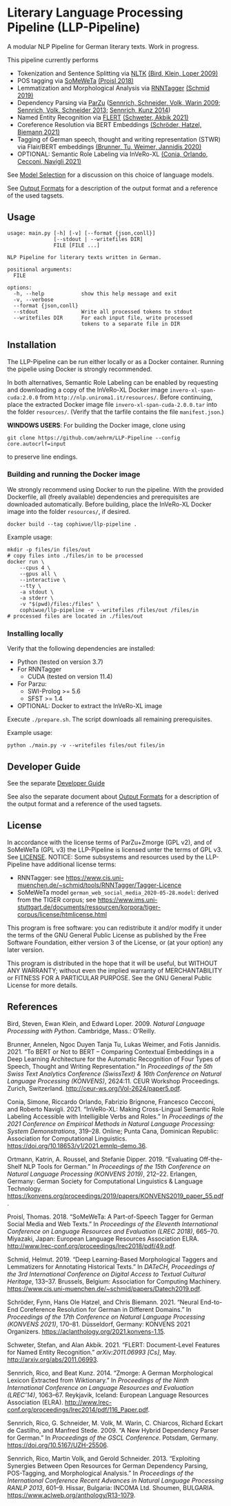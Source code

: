 # Literary Language Processing Pipeline (LLP-Pipeline)

A modular NLP Pipeline for German literary texts. Work in progress.

This pipeline currently performs
* Tokenization and Sentence Splitting via [NLTK](https://www.nltk.org/_modules/nltk/tokenize/punkt.html) [(Bird, Klein, Loper 2009)](#ref-bird_natural_2009)
* POS tagging via [SoMeWeTa](https://github.com/tsproisl/SoMeWeTa) [(Proisl 2018)](#ref-proisl_someweta_2018)
* Lemmatization and Morphological Analysis via [RNNTagger](https://www.cis.uni-muenchen.de/~schmid/tools/RNNTagger/) [(Schmid 2019)](#ref-schmid_deep_2019)
* Dependency Parsing via [ParZu](https://github.com/rsennrich/ParZu) ([Sennrich, Schneider, Volk, Warin 2009](#ref-sennrich_new_2009); [Sennrich, Volk, Schneider 2013](#ref-sennrich_exploiting_2013); [Sennrich, Kunz 2014](#ref-sennrich_zmorge_2014))
* Named Entity Recognition via [FLERT](https://github.com/flairNLP/flair) [(Schweter, Akbik 2021)](#ref-schweter_flert_2021)
* Coreference Resolution via BERT Embeddings [(Schröder, Hatzel, Biemann 2021)](#ref-schroder_neural_2021)
* Tagging of German speech, thought and writing representation (STWR) via Flair/BERT embeddings [(Brunner, Tu, Weimer, Jannidis 2020)](#ref-brunner_bert_2021)
* OPTIONAL: Semantic Role Labeling via InVeRo-XL [(Conia, Orlando, Cecconi, Navigli 2021)](#ref-conia_invero-xl-2021)

See [Model Selection](./doc/MODEL_SELECTION.md) for a discussion on this choice of language models.

See [Output Formats](./doc/OUTPUT_FORMATS.md) for a description of the output format and a reference of the used tagsets.

## Usage

```text
usage: main.py [-h] [-v] [--format {json,conll}]
               [--stdout | --writefiles DIR]
               FILE [FILE ...]

NLP Pipeline for literary texts written in German.

positional arguments:
  FILE

options:
  -h, --help            show this help message and exit
  -v, --verbose
  --format {json,conll}
  --stdout              Write all processed tokens to stdout
  --writefiles DIR      For each input file, write processed
                        tokens to a separate file in DIR
```

## Installation

The LLP-Pipeline can be run either locally or as a Docker container. Running
the pipelie using Docker is strongly recommended.

In both alternatives, Semantic Role Labeling can be enabled by requesting and
downloading a copy of the InVeRo-XL Docker image `invero-xl-span-cuda:2.0.0`
from `http://nlp.uniroma1.it/resources/`. Before continuing, place the extracted Docker image file
`invero-xl-span-cuda-2.0.0.tar` into the folder `resources/`. (Verify that the
tarfile contains the file `manifest.json`.)

**WINDOWS USERS**: For building the Docker image, clone using
```shell
git clone https://github.com/aehrm/LLP-Pipeline --config core.autocrlf=input
```
to preserve line endings.

### Building and running the Docker image

We strongly recommend using Docker to run the pipeline. With the provided
Dockerfile, all (freely available) dependencies and prerequisites are downloaded
automatically. Before building, place the InVeRo-XL Docker image into the folder `resources/`, if desired.

```shell
docker build --tag cophiwue/llp-pipeline .
```

Example usage:

```shell
mkdir -p files/in files/out
# copy files into ./files/in to be processed
docker run \
    --cpus 4 \
    --gpus all \
    --interactive \
    --tty \
    -a stdout \
    -a stderr \
    -v "$(pwd)/files:/files" \
    cophiwue/llp-pipeline -v --writefiles /files/out /files/in
# processed files are located in ./files/out
```

### Installing locally

Verify that the following dependencies are installed:

* Python (tested on version 3.7)
* For RNNTagger
  * CUDA (tested on version 11.4)
* For Parzu:
  * SWI-Prolog >= 5.6
  * SFST >= 1.4
* OPTIONAL: Docker to extract the InVeRo-XL image

Execute `./prepare.sh`. The script downloads all remaining prerequisites.

Example usage:

```shell
python ./main.py -v --writefiles files/out files/in
```


## Developer Guide

See the separate [Developer Guide](./doc/DEVELOPING.md)

See also the separate document about [Output Formats](./doc/OUTPUT_FORMATS.md) for a description of the output format and a reference of the used tagsets.

## License

In accordance with the license terms of ParZu+Zmorge (GPL v2), and of SoMeWeTa
(GPL v3) the LLP-Pipeline is licensed unter the terms of GPL v3. See
[LICENSE](LICENSE.md). NOTICE: Some subsystems and resources used by the
LLP-Pipeline have additional license terms:

* RNNTagger: see
  <https://www.cis.uni-muenchen.de/~schmid/tools/RNNTagger/Tagger-Licence>
* SoMeWeTa model `german_web_social_media_2020-05-28.model`: derived from the
  TIGER corpus; see
<https://www.ims.uni-stuttgart.de/documents/ressourcen/korpora/tiger-corpus/license/htmlicense.html>

This program is free software: you can redistribute it and/or modify
it under the terms of the GNU General Public License as published by
the Free Software Foundation, either version 3 of the License, or
(at your option) any later version.

This program is distributed in the hope that it will be useful,
but WITHOUT ANY WARRANTY; without even the implied warranty of
MERCHANTABILITY or FITNESS FOR A PARTICULAR PURPOSE.  See the
GNU General Public License for more details.

## References

<div id="ref-bird_natural_2009" class="csl-entry" role="doc-biblioentry">

Bird, Steven, Ewan Klein, and Edward Loper. 2009. <em>Natural Language Processing with Python</em>. Cambridge, Mass.: O’Reilly.

</div>

<div id="ref-brunner_bert_2021" class="csl-entry" role="doc-biblioentry">

Brunner, Annelen, Ngoc Duyen Tanja Tu, Lukas Weimer, and Fotis Jannidis. 2021. <span>“To <span>BERT</span> or Not to <span>BERT</span> – Comparing Contextual Embeddings in a Deep Learning Architecture for the Automatic Recognition of Four Types of Speech, Thought and Writing Representation.”</span> In <em>Proceedings of the 5th Swiss Text Analytics Conference (<span>SwissText</span>) &amp; 16th Conference on Natural Language Processing (<span>KONVENS</span>)</em>, 2624:11. <span>CEUR</span> Workshop Proceedings. Zurich, Switzerland. <a href="http://ceur-ws.org/Vol-2624/paper5.pdf">http://ceur-ws.org/Vol-2624/paper5.pdf</a>.

</div>

<div id="ref-conia_invero-xl_2021" class="csl-entry" role="doc-biblioentry">

Conia, Simone, Riccardo Orlando, Fabrizio Brignone, Francesco Cecconi, and Roberto Navigli. 2021. <span>“<span>InVeRo</span>-<span>XL</span>: Making Cross-Lingual Semantic Role Labeling Accessible with Intelligible Verbs and Roles.”</span> In <em>Proceedings of the 2021 Conference on Empirical Methods in Natural Language Processing: System Demonstrations</em>, 319–28. Online; Punta Cana, Dominican Republic: Association for Computational Linguistics. <a href="https://doi.org/10.18653/v1/2021.emnlp-demo.36">https://doi.org/10.18653/v1/2021.emnlp-demo.36</a>.

</div>

<div id="ref-ortmann_evaluating_2019" class="csl-entry" role="doc-biblioentry">

Ortmann, Katrin, A. Roussel, and Stefanie Dipper. 2019. <span>“Evaluating Off-the-Shelf <span>NLP</span> Tools for German.”</span> In <em>Proceedings of the 15th Conference on Natural Language Processing (<span>KONVENS</span> 2019)</em>, 212–22. Erlangen, Germany: German Society for Computational Linguistics &amp; Language Technology. <a href="https://konvens.org/proceedings/2019/papers/KONVENS2019_paper_55.pdf">https://konvens.org/proceedings/2019/papers/KONVENS2019_paper_55.pdf</a>.

</div>

<div id="ref-proisl_someweta_2018" class="csl-entry" role="doc-biblioentry">

Proisl, Thomas. 2018. <span>“<span>SoMeWeTa</span>: A Part-of-Speech Tagger for German Social Media and Web Texts.”</span> In <em>Proceedings of the Eleventh International Conference on Language Resources and Evaluation (<span>LREC</span> 2018)</em>, 665–70. Miyazaki, Japan: European Language Resources Association <span>ELRA</span>. <a href="http://www.lrec-conf.org/proceedings/lrec2018/pdf/49.pdf">http://www.lrec-conf.org/proceedings/lrec2018/pdf/49.pdf</a>.

</div>

<div id="ref-schmid_deep_2019" class="csl-entry" role="doc-biblioentry">

Schmid, Helmut. 2019. <span>“Deep Learning-Based Morphological Taggers and Lemmatizers for Annotating Historical Texts.”</span> In <em><span>DATeCH</span>, Proceedings of the 3rd International Conference on Digital Access to Textual Cultural Heritage</em>, 133–37. Brussels, Belgium: Association for Computing Machinery. <a href="https://www.cis.uni-muenchen.de/~schmid/papers/Datech2019.pdf">https://www.cis.uni-muenchen.de/~schmid/papers/Datech2019.pdf</a>.

</div>

<div id="ref-schroder_neural_2021" class="csl-entry" role="doc-biblioentry">

Schröder, Fynn, Hans Ole Hatzel, and Chris Biemann. 2021. <span>“Neural End-to-End Coreference Resolution for German in Different Domains.”</span> In <em>Proceedings of the 17th Conference on Natural Language Processing (<span>KONVENS</span> 2021)</em>, 170–81. Düsseldorf, Germany: <span>KONVENS</span> 2021 Organizers. <a href="https://aclanthology.org/2021.konvens-1.15">https://aclanthology.org/2021.konvens-1.15</a>.

</div>

<div id="ref-schweter_flert_2021" class="csl-entry" role="doc-biblioentry">

Schweter, Stefan, and Alan Akbik. 2021. <span>“<span>FLERT</span>: Document-Level Features for Named Entity Recognition.”</span> <em><span>arXiv</span>:2011.06993 [Cs]</em>, May. <a href="http://arxiv.org/abs/2011.06993">http://arxiv.org/abs/2011.06993</a>.

</div>

<div id="ref-sennrich_zmorge_2014" class="csl-entry" role="doc-biblioentry">

Sennrich, Rico, and Beat Kunz. 2014. <span>“Zmorge: A German Morphological Lexicon Extracted from Wiktionary.”</span> In <em>Proceedings of the Ninth International Conference on Language Resources and Evaluation (<span>LREC</span>’14)</em>, 1063–67. Reykjavik, Iceland: European Language Resources Association (<span>ELRA</span>). <a href="http://www.lrec-conf.org/proceedings/lrec2014/pdf/116_Paper.pdf">http://www.lrec-conf.org/proceedings/lrec2014/pdf/116_Paper.pdf</a>.

</div>

<div id="ref-sennrich_new_2009" class="csl-entry" role="doc-biblioentry">

Sennrich, Rico, G. Schneider, M. Volk, M. Warin, C. Chiarcos, Richard Eckart de Castilho, and Manfred Stede. 2009. <span>“A New Hybrid Dependency Parser for German.”</span> In <em>Proceedings of the <span>GSCL</span> Conference</em>. Potsdam, Germany. <a href="https://doi.org/10.5167/UZH-25506">https://doi.org/10.5167/UZH-25506</a>.

</div>

<div id="ref-sennrich_exploiting_2013" class="csl-entry" role="doc-biblioentry">

Sennrich, Rico, Martin Volk, and Gerold Schneider. 2013. <span>“Exploiting Synergies Between Open Resources for German Dependency Parsing, <span>POS</span>-Tagging, and Morphological Analysis.”</span> In <em>Proceedings of the International Conference Recent Advances in Natural Language Processing <span>RANLP</span> 2013</em>, 601–9. Hissar, Bulgaria: <span>INCOMA</span> Ltd. Shoumen, <span>BULGARIA</span>. <a href="https://www.aclweb.org/anthology/R13-1079">https://www.aclweb.org/anthology/R13-1079</a>.

</div>
